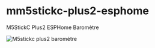 # mm5stickc-plus2-esphome

M5StickC Plus2 ESPHome Baromètre

![M5stickc plus2 baromètre](https://github.com/WarC0zes/mm5stickc-plus2-esphome/assets/91471397/dcfb4361-6704-4c59-8aec-3ccd294b6fce)
